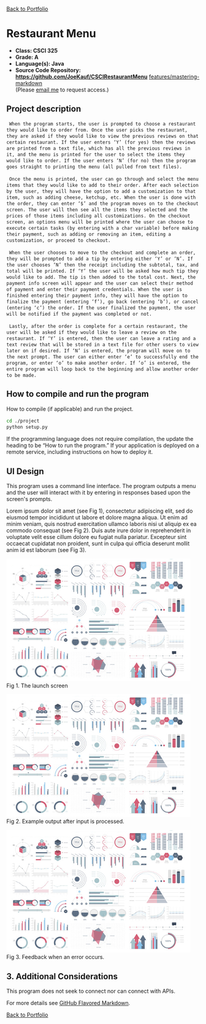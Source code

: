 [Back to Portfolio](./)

Restaurant Menu
===============

-   **Class: CSCI 325** 
-   **Grade: A** 
-   **Language(s): Java** 
-   **Source Code Repository: https://github.com/JoeKauf/CSCIRestaurantMenu** [features/mastering-markdown](https://guides.github.com/features/mastering-markdown/)  
    (Please [email me](mailto:example@csustudent.net?subject=GitHub%20Access) to request access.)

## Project description

     When the program starts, the user is prompted to choose a restaurant they would like to order from. Once the user picks the restaurant, they are asked if they would like to view the previous reviews on that certain restaurant. If the user enters ‘Y’ (for yes) then the reviews are printed from a text file, which has all the previous reviews in it, and the menu is printed for the user to select the items they would like to order. If the user enters ‘N’ (for no) then the program goes straight to printing the menu (all pulled from text files). 

     Once the menu is printed, the user can go through and select the menu items that they would like to add to their order. After each selection by the user, they will have the option to add a customization to that item, such as adding cheese, ketchup, etc. When the user is done with the order, they can enter ‘$’ and the program moves on to the checkout screen. The user will then see all the items they selected and the prices of those items including all customizations. On the checkout screen, an options menu will be printed where the user can choose to execute certain tasks (by entering with a char variable) before making their payment, such as adding or removing an item, editing a customization, or proceed to checkout.

     When the user chooses to move to the checkout and complete an order, they will be prompted to add a tip by entering either ‘Y’ or ‘N’. If the user chooses ‘N’ then the receipt including the subtotal, tax, and total will be printed. If ‘Y’ the user will be asked how much tip they would like to add. The tip is then added to the total cost. Next, the payment info screen will appear and the user can select their method of payment and enter their payment credentials. When the user is finished entering their payment info, they will have the option to finalize the payment (entering ‘f’), go back (entering ‘b’), or cancel (entering ‘c’) the order. If the user finalized the payment, the user will be notified if the payment was completed or not.
     
     Lastly, after the order is complete for a certain restaurant, the user will be asked if they would like to leave a review on the restaurant. If ‘Y’ is entered, then the user can leave a rating and a text review that will be stored in a text file for other users to view later on if desired. If ‘N’ is entered, the program will move on to the next prompt. The user can either enter ‘e’ to successfully end the program, or enter ‘o’ to make another order. If ‘o’ is entered, the entire program will loop back to the beginning and allow another order to be made.


## How to compile and run the program

How to compile (if applicable) and run the project.

```bash
cd ./project
python setup.py
```

If the programming language does not require compilation, the update the heading to be “How to run the program.” If your application is deployed on a remote service, including instructions on how to deploy it.

## UI Design

This program uses a command line interface. The program outputs a menu and the user will interact with it by entering in responses based upon the screen's prompts.

Lorem ipsum dolor sit amet (see Fig 1), consectetur adipiscing elit, sed do eiusmod tempor incididunt ut labore et dolore magna aliqua. Ut enim ad minim veniam, quis nostrud exercitation ullamco laboris nisi ut aliquip ex ea commodo consequat (see Fig 2). Duis aute irure dolor in reprehenderit in voluptate velit esse cillum dolore eu fugiat nulla pariatur. Excepteur sint occaecat cupidatat non proident, sunt in culpa qui officia deserunt mollit anim id est laborum (see Fig 3).

![screenshot](images/dummy_thumbnail.jpg)  
Fig 1. The launch screen

![screenshot](images/dummy_thumbnail.jpg)  
Fig 2. Example output after input is processed.

![screenshot](images/dummy_thumbnail.jpg)  
Fig 3. Feedback when an error occurs.

## 3. Additional Considerations

This program does not seek to connect nor can connect with APIs. 

For more details see [GitHub Flavored Markdown](https://guides.github.com/features/mastering-markdown/).

[Back to Portfolio](./)

